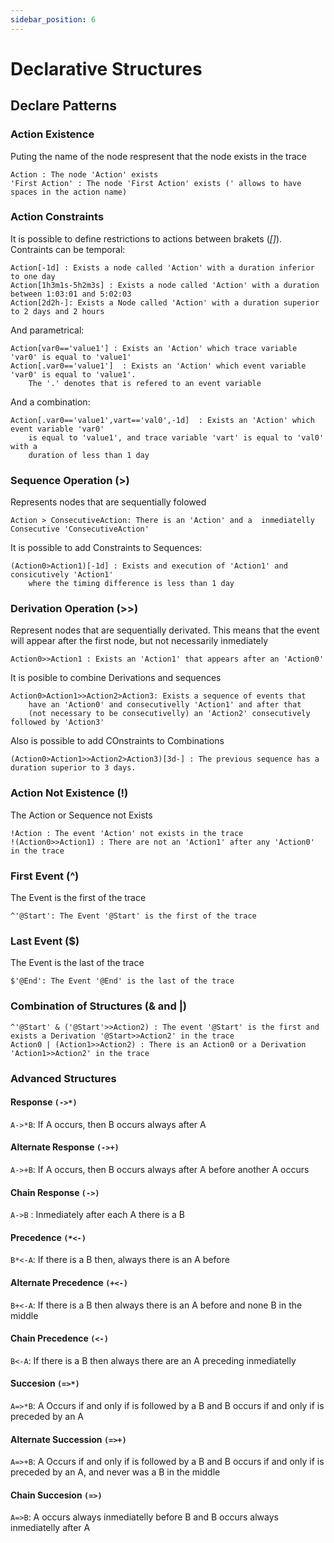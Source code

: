 ```yaml
---
sidebar_position: 6
---
```


# Declarative Structures 

## Declare Patterns

### Action Existence

Puting the name of the node respresent that the node exists in the trace

	Action : The node 'Action' exists
	'First Action' : The node 'First Action' exists (' allows to have spaces in the action name)




### Action Constraints

It is possible to define restrictions to actions between brakets (*[]*). 
Contraints can be temporal:

	Action[-1d] : Exists a node called 'Action' with a duration inferior to one day
	Action[1h3m1s-5h2m3s] : Exists a node called 'Action' with a duration between 1:03:01 and 5:02:03
	Action[2d2h-]: Exists a Node called 'Action' with a duration superior to 2 days and 2 hours

And parametrical: 

	Action[var0=='value1'] : Exists an 'Action' which trace variable 'var0' is equal to 'value1'
	Action[.var0=='value1']  : Exists an 'Action' which event variable 'var0' is equal to 'value1'. 
		The '.' denotes that is refered to an event variable

And a combination:

	Action[.var0=='value1',vart=='val0',-1d]  : Exists an 'Action' which event variable 'var0' 
		is equal to 'value1', and trace variable 'vart' is equal to 'val0' with a 
		duration of less than 1 day 

### Sequence Operation (>)

Represents nodes that are sequentially folowed

	Action > ConsecutiveAction: There is an 'Action' and a  inmediatelly Consecutive 'ConsecutiveAction'

It is possible to add Constraints to Sequences:

	(Action0>Action1)[-1d] : Exists and execution of 'Action1' and consicutively 'Action1' 
		where the timing difference is less than 1 day

### Derivation Operation (>>)

Represent nodes that are sequentially derivated. This means that the event will appear after the first node, but not necessarily inmediately

	Action0>>Action1 : Exists an 'Action1' that appears after an 'Action0'

It is posible to combine Derivations and sequences

	Action0>Action1>>Action2>Action3: Exists a sequence of events that 
		have an 'Action0' and consecutivelly 'Action1' and after that 
		(not necessary to be consecutivelly) an 'Action2' consecutively followed by 'Action3'

Also is possible to add COnstraints to Combinations

	(Action0>Action1>>Action2>Action3)[3d-] : The previous sequence has a duration superior to 3 days.

### Action Not Existence (!)

The Action or Sequence not Exists

	!Action : The event 'Action' not exists in the trace
	!(Action0>>Action1) : There are not an 'Action1' after any 'Action0' in the trace

### First Event (^)

The Event is the first of the trace

	^'@Start': The Event '@Start' is the first of the trace

### Last Event ($)

The Event is the last of the trace

	$'@End': The Event '@End' is the last of the trace

### Combination of Structures (& and |)

	^'@Start' & ('@Start'>>Action2) : The event '@Start' is the first and exists a Derivation '@Start>>Action2' in the trace
	Action0 | (Action1>>Action2) : There is an Action0 or a Derivation 'Action1>>Action2' in the trace

### Advanced Structures


#### Response `(->*)`

`A->*B`: If A occurs, then B occurs always after A

#### Alternate Response `(->+)`

`A->+B`: If A occurs, then B occurs always after A before another A occurs


#### Chain Response `(->)`

`A->B` : Inmediately after each A there is a B

#### Precedence `(*<-)`

`B*<-A`: If there is a B then, always there is an A before

#### Alternate Precedence `(+<-)`

`B+<-A`: If there is a B then always there is an A before and none B in the middle

#### Chain Precedence `(<-)`

`B<-A`: If there is a B then always there are an A preceding inmediatelly 

#### Succesion `(=>*)`

`A=>*B`: A Occurs if and only if is followed by a B and B occurs if and only if is preceded by an A 
	
#### Alternate Succession `(=>+)`

`A=>+B`:  A Occurs if and only if is followed by a B and B occurs if and only if is preceded by an A, and never was a B in the middle

#### Chain Succesion `(=>)`

`A=>B`: A occurs always inmediatelly before B and B occurs always inmediatelly after A 